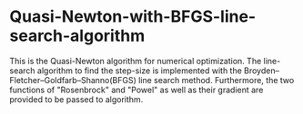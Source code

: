 # Quasi-Newton-with-BFGS-line-search-algorithm
This is the Quasi-Newton algorithm for numerical optimization. The line-search algorithm to find the step-size is implemented with the 
Broyden–Fletcher–Goldfarb–Shanno(BFGS) line search method. Furthermore, the two functions of "Rosenbrock" and "Powel" as well as their gradient are provided to be passed to algorithm. 

